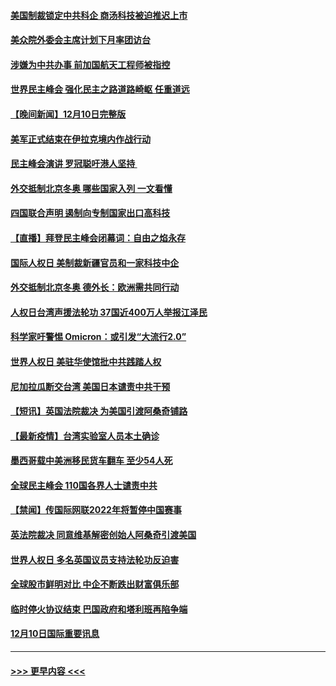 #### [美国制裁锁定中共科企 商汤科技被迫推迟上市](../pages/prog202/a103291094.md?t=12111950) 
#### [美众院外委会主席计划下月率团访台](../pages/prog202/a103291058.md?t=12111950) 
#### [涉嫌为中共办事 前加国航天工程师被指控](../pages/prog202/a103290778.md?t=12111950) 
#### [世界民主峰会 强化民主之路道路崎岖 任重道远](../pages/prog202/a103290944.md?t=12111950) 
#### [【晚间新闻】12月10日完整版](../pages/prog202/a103290928.md?t=12111950) 
#### [美军正式结束在伊拉克境内作战行动](../pages/prog202/a103290595.md?t=12111950) 
#### [民主峰会演讲 罗冠聪吁港人坚持 ](../pages/prog202/a103290755.md?t=12111950) 
#### [外交抵制北京冬奥 哪些国家入列 一文看懂](../pages/prog202/a103290878.md?t=12111950) 
#### [四国联合声明 遏制向专制国家出口高科技](../pages/prog202/a103290591.md?t=12111950) 
#### [【直播】拜登民主峰会闭幕词：自由之焰永存](../pages/prog202/a103290832.md?t=12111950) 
#### [国际人权日 美制裁新疆官员和一家科技中企](../pages/prog202/a103290400.md?t=12111950) 
#### [外交抵制北京冬奥 德外长：欧洲需共同行动](../pages/prog202/a103290294.md?t=12111950) 
#### [人权日台湾声援法轮功 37国近400万人举报江泽民](../pages/prog202/a103290296.md?t=12111950) 
#### [科学家吁警惕 Omicron：或引发“大流行2.0”](../pages/prog202/a103289178.md?t=12111950) 
#### [世界人权日 美驻华使馆批中共践踏人权](../pages/prog202/a103290363.md?t=12111950) 
#### [尼加拉瓜断交台湾 美国日本谴责中共干预](../pages/prog202/a103290292.md?t=12111950) 
#### [【短讯】英国法院裁决 为美国引渡阿桑奇铺路](../pages/prog202/a103290370.md?t=12111950) 
#### [【最新疫情】台湾实验室人员本土确诊](../pages/prog202/a103290372.md?t=12111950) 
#### [墨西哥载中美洲移民货车翻车 至少54人死](../pages/prog202/a103290365.md?t=12111950) 
#### [全球民主峰会 110国各界人士谴责中共](../pages/prog202/a103290337.md?t=12111950) 
#### [【禁闻】传国际网联2022年将暂停中国赛事](../pages/prog202/a103290284.md?t=12111950) 
#### [英法院裁决 同意维基解密创始人阿桑奇引渡美国](../pages/prog202/a103290237.md?t=12111950) 
#### [世界人权日 多名英国议员支持法轮功反迫害](../pages/prog202/a103290276.md?t=12111950) 
#### [全球股市鲜明对比 中企不断跌出财富俱乐部](../pages/prog202/a103290224.md?t=12111950) 
#### [临时停火协议结束 巴国政府和塔利班再陷争端](../pages/prog202/a103290138.md?t=12111950) 
#### [12月10日国际重要讯息](../pages/prog202/a103290078.md?t=12111950) 

----
#### [ >>> 更早内容 <<< ](../indexes/prog202-earlier.md)
